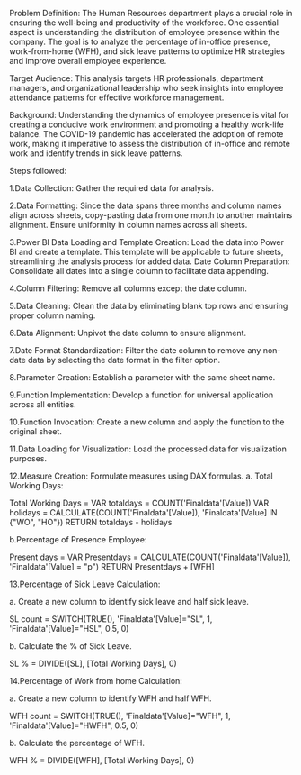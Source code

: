 Problem Definition:
The Human Resources department plays a crucial role in ensuring the well-being and productivity of the workforce. One essential aspect is understanding the distribution of employee presence within the company. The goal is to analyze the percentage of in-office presence, work-from-home (WFH), and sick leave patterns to optimize HR strategies and improve overall employee experience.

Target Audience:
This analysis targets HR professionals, department managers, and organizational leadership who seek insights into employee attendance patterns for effective workforce management.

Background:
Understanding the dynamics of employee presence is vital for creating a conducive work environment and promoting a healthy work-life balance. The COVID-19 pandemic has accelerated the adoption of remote work, making it imperative to assess the distribution of in-office and remote work and identify trends in sick leave patterns.

Steps followed:

1.Data Collection:
Gather the required data for analysis.

2.Data Formatting:
Since the data spans three months and column names align across sheets, copy-pasting data from one month to another maintains alignment. Ensure uniformity in column names across all sheets.

3.Power BI Data Loading and Template Creation:
Load the data into Power BI and create a template. This template will be applicable to future sheets, streamlining the analysis process for added data.
Date Column Preparation:
Consolidate all dates into a single column to facilitate data appending.

4.Column Filtering:
Remove all columns except the date column.

5.Data Cleaning:
Clean the data by eliminating blank top rows and ensuring proper column naming.

6.Data Alignment:
Unpivot the date column to ensure alignment.

7.Date Format Standardization:
Filter the date column to remove any non-date data by selecting the date format in the filter option.

8.Parameter Creation:
Establish a parameter with the same sheet name.

9.Function Implementation:
Develop a function for universal application across all entities.

10.Function Invocation:
Create a new column and apply the function to the original sheet.

11.Data Loading for Visualization:
Load the processed data for visualization purposes.

12.Measure Creation:
Formulate measures using DAX formulas.
a. Total Working Days:

Total Working Days = 
VAR totaldays = COUNT('Finaldata'[Value]) 
VAR holidays = CALCULATE(COUNT('Finaldata'[Value]), 'Finaldata'[Value] IN {"WO", "HO"})
RETURN
totaldays - holidays

b.Percentage of Presence Employee:

Present days = 
VAR Presentdays = CALCULATE(COUNT('Finaldata'[Value]), 'Finaldata'[Value] = "p")
RETURN 
Presentdays + [WFH]

13.Percentage of Sick Leave Calculation:

a. Create a new column to identify sick leave and half sick leave.

SL count = SWITCH(TRUE(),
'Finaldata'[Value]="SL", 1,
'Finaldata'[Value]="HSL", 0.5, 0)

b. Calculate the % of Sick Leave.

SL % = DIVIDE([SL], [Total Working Days], 0)

14.Percentage of Work from home Calculation:

a. Create a new column to identify WFH and half WFH.

WFH count = SWITCH(TRUE(),
'Finaldata'[Value]="WFH", 1,
'Finaldata'[Value]="HWFH", 0.5, 0)

b. Calculate the percentage of WFH.

WFH % = DIVIDE([WFH], [Total Working Days], 0)


